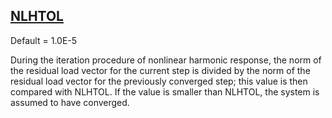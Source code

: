 ## [NLHTOL](https://help.hexagonmi.com/bundle/MSC_Nastran_2022.4/page/Nastran_Combined_Book/qrg/parameters/TOC.NLHTOL.xhtml)

Default = 1.0E-5

During the iteration procedure of nonlinear harmonic response, the norm of the residual load vector for the current step is divided by the norm of the residual load vector for the previously converged step; this value is then compared with NLHTOL. If the value is smaller than NLHTOL, the system is assumed to have converged.

